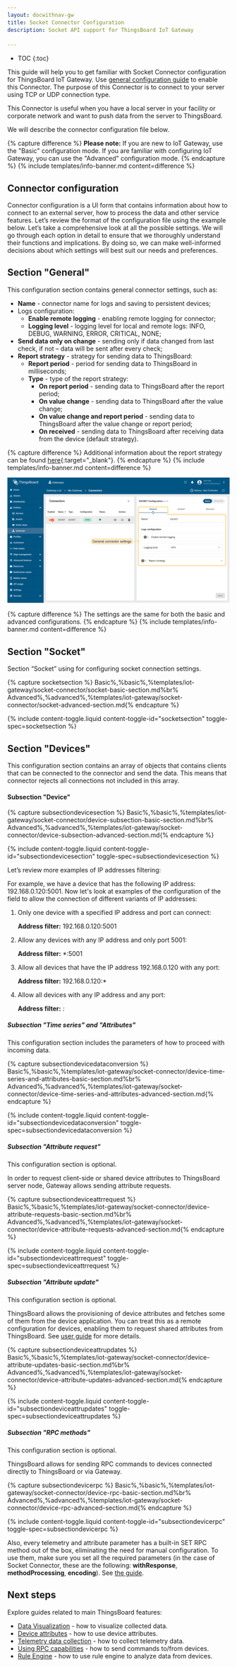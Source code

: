 ```yaml
---
layout: docwithnav-gw
title: Socket Connector Configuration
description: Socket API support for ThingsBoard IoT Gateway

---
```


* TOC
{:toc}

This guide will help you to get familiar with Socket Connector configuration for ThingsBoard IoT Gateway. 
Use [general configuration guide](/docs/iot-gateway/configuration/) to enable this Connector. The purpose of this 
Connector is to connect to your server using TCP or UDP connection type.

This Connector is useful when you have a local server in your facility or corporate network and want to push
data from the server to ThingsBoard.

We will describe the connector configuration file below.

{% capture difference %}
**Please note:**
If you are new to IoT Gateway, use the "Basic" configuration mode. If you are familiar with configuring IoT Gateway, you can use the "Advanced" configuration mode.
{% endcapture %}
{% include templates/info-banner.md content=difference %}

## Connector configuration

Connector configuration is a UI form that contains information about how to connect to an external server, how to process
the data and other service features. Let’s review the format of the configuration file using the example below.
Let’s take a comprehensive look at all the possible settings. We will go through each option in detail to ensure 
that we thoroughly understand their functions and implications. By doing so, we can make well-informed decisions about 
which settings will best suit our needs and preferences.

## Section "General"

This configuration section contains general connector settings, such as:

- **Name** - connector name for logs and saving to persistent devices;
- Logs configuration:
  - **Enable remote logging** - enabling remote logging for connector;
  - **Logging level** - logging level for local and remote logs: INFO, DEBUG, WARNING, ERROR, CRITICAL, NONE;
- **Send data only on change** - sending only if data changed from last check, if not – data will be sent after every check;
- **Report strategy** - strategy for sending data to ThingsBoard:
  - **Report period** - period for sending data to ThingsBoard in milliseconds;
  - **Type** - type of the report strategy:
    - **On report period** - sending data to ThingsBoard after the report period;
    - **On value change** - sending data to ThingsBoard after the value change;
    - **On value change and report period** - sending data to ThingsBoard after the value change or report period;
    - **On received** - sending data to ThingsBoard after receiving data from the device (default strategy).

{% capture difference %}
Additional information about the report strategy can be found [here](/docs/iot-gateway/features-overview/report-strategy){:target="_blank"}.
{% endcapture %}
{% include templates/info-banner.md content=difference %}

![image](/images/gateway/socket-connector/socket-general-basic-section-1-ce.png)

{% capture difference %}
The settings are the same for both the basic and advanced configurations.
{% endcapture %}
{% include templates/info-banner.md content=difference %}

## Section "Socket"

Section “Socket” using for configuring socket connection settings.

{% capture socketsection %}
Basic<small></small>%,%basic%,%templates/iot-gateway/socket-connector/socket-basic-section.md%br%
Advanced<small></small>%,%advanced%,%templates/iot-gateway/socket-connector/socket-advanced-section.md{% endcapture %}

{% include content-toggle.liquid content-toggle-id="socketsection" toggle-spec=socketsection %}

## Section "Devices"

This configuration section contains an array of objects that contains clients that can be connected to the connector and
send the data. This means that connector rejects all connections not included in this array.

#### Subsection "Device"

{% capture subsectiondevicesection %}
Basic<small></small>%,%basic%,%templates/iot-gateway/socket-connector/device-subsection-basic-section.md%br%
Advanced<small></small>%,%advanced%,%templates/iot-gateway/socket-connector/device-subsection-advanced-section.md{% endcapture %}

{% include content-toggle.liquid content-toggle-id="subsectiondevicesection" toggle-spec=subsectiondevicesection %}

Let’s review more examples of IP addresses filtering:

For example, we have a device that has the following IP address: 192.168.0.120:5001. Now let's look at examples of the 
configuration of the field to allow the connection of different variants of IP addresses:

1. Only one device with a specified IP address and port can connect:

   **Address filter:** 192.168.0.120:5001
2. Allow any devices with any IP address and only port 5001:

   **Address filter:** *:5001
3. Allow all devices that have the IP address 192.168.0.120 with any port:

   **Address filter:** 192.168.0.120:*
4. Allow all devices with any IP address and any port:

   **Address filter:** *:*

##### Subsection "Time series" and "Attributes"

This configuration section includes the parameters of how to proceed with incoming data.

{% capture subsectiondevicedataconversion %}
Basic<small></small>%,%basic%,%templates/iot-gateway/socket-connector/device-time-series-and-attributes-basic-section.md%br%
Advanced<small></small>%,%advanced%,%templates/iot-gateway/socket-connector/device-time-series-and-attributes-advanced-section.md{% endcapture %}

{% include content-toggle.liquid content-toggle-id="subsectiondevicedataconversion" toggle-spec=subsectiondevicedataconversion %}

##### Subsection "Attribute request"

This configuration section is optional.

In order to request client-side or shared device attributes to ThingsBoard server node, Gateway allows 
sending attribute requests.

{% capture subsectiondeviceattrrequest %}
Basic<small></small>%,%basic%,%templates/iot-gateway/socket-connector/device-attribute-requests-basic-section.md%br%
Advanced<small></small>%,%advanced%,%templates/iot-gateway/socket-connector/device-attribute-requests-advanced-section.md{% endcapture %}

{% include content-toggle.liquid content-toggle-id="subsectiondeviceattrrequest" toggle-spec=subsectiondeviceattrrequest %}

##### Subsection "Attribute update"

This configuration section is optional. 

ThingsBoard allows the provisioning of device attributes and fetches some of them from 
the device application. You can treat this as a remote configuration for devices, enabling them to request 
shared attributes from ThingsBoard. See [user guide](/docs/user-guide/attributes/) for more details.

{% capture subsectiondeviceattrupdates %}
Basic<small></small>%,%basic%,%templates/iot-gateway/socket-connector/device-attribute-updates-basic-section.md%br%
Advanced<small></small>%,%advanced%,%templates/iot-gateway/socket-connector/device-attribute-updates-advanced-section.md{% endcapture %}

{% include content-toggle.liquid content-toggle-id="subsectiondeviceattrupdates" toggle-spec=subsectiondeviceattrupdates %}

##### Subsection "RPC methods"

This configuration section is optional. 

ThingsBoard allows for sending RPC commands to devices connected directly to ThingsBoard or via Gateway.

{% capture subsectiondevicerpc %}
Basic<small></small>%,%basic%,%templates/iot-gateway/socket-connector/device-rpc-basic-section.md%br%
Advanced<small></small>%,%advanced%,%templates/iot-gateway/socket-connector/device-rpc-advanced-section.md{% endcapture %}

{% include content-toggle.liquid content-toggle-id="subsectiondevicerpc" toggle-spec=subsectiondevicerpc %}

Also, every telemetry and attribute parameter has a built-in SET RPC method out of the box, eliminating the need for 
manual configuration. To use them, make sure you set all the required parameters (in the case of Socket Connector, 
these are the following:
**withResponse**, **methodProcessing**, **encoding**). 
See [the guide](/docs/iot-gateway/guides/how-to-use-get-set-rpc-methods).

## Next steps

Explore guides related to main ThingsBoard features:

 - [Data Visualization](/docs/user-guide/visualization/) - how to visualize collected data.
 - [Device attributes](/docs/user-guide/attributes/) - how to use device attributes.
 - [Telemetry data collection](/docs/user-guide/telemetry/) - how to collect telemetry data.
 - [Using RPC capabilities](/docs/user-guide/rpc/) - how to send commands to/from devices.
 - [Rule Engine](/docs/user-guide/rule-engine/) - how to use rule engine to analyze data from devices.
